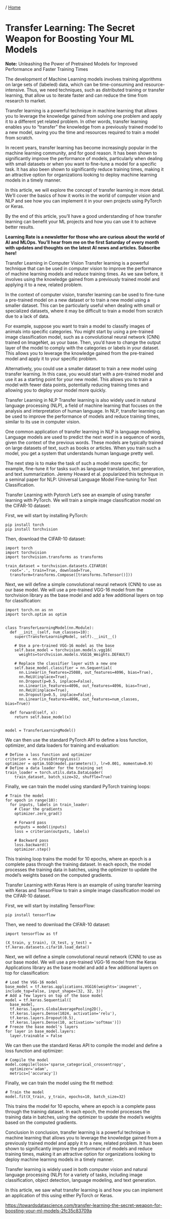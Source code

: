/ [Home](../index.md)

# Transfer Learning: The Secret Weapon for Boosting Your ML Models

**Note:** Unleashing the Power of Pretrained Models for Improved Performance and Faster Training Times

The development of Machine Learning models involves training algorithms on large sets of (labeled) data, which can be time-consuming and resource-intensive. Thus, we need techniques, such as distributed training or transfer learning, that allow us to iterate faster and can reduce the time from research to market.

Transfer learning is a powerful technique in machine learning that allows you to leverage the knowledge gained from solving one problem and apply it to a different yet related problem. In other words, transfer learning enables you to “transfer” the knowledge from a previously trained model to a new model, saving you the time and resources required to train a model from scratch.

In recent years, transfer learning has become increasingly popular in the machine learning community, and for good reason. It has been shown to significantly improve the performance of models, particularly when dealing with small datasets or when you want to fine-tune a model for a specific task. It has also been shown to significantly reduce training times, making it an attractive option for organizations looking to deploy machine learning models in a timely manner.

In this article, we will explore the concept of transfer learning in more detail. We’ll cover the basics of how it works in the world of computer vision and NLP and see how you can implement it in your own projects using PyTorch or Keras.

By the end of this article, you’ll have a good understanding of how transfer learning can benefit your ML projects and how you can use it to achieve better results.

**Learning Rate is a newsletter for those who are curious about the world of AI and MLOps. You’ll hear from me on the first Saturday of every month with updates and thoughts on the latest AI news and articles. Subscribe here!**

Transfer Learning in Computer Vision
Transfer learning is a powerful technique that can be used in computer vision to improve the performance of machine learning models and reduce training times. As we saw before, it involves using the knowledge gained from a previously trained model and applying it to a new, related problem.

In the context of computer vision, transfer learning can be used to fine-tune a pre-trained model on a new dataset or to train a new model using a smaller dataset. This can be particularly useful when dealing with small or specialized datasets, where it may be difficult to train a model from scratch due to a lack of data.

For example, suppose you want to train a model to classify images of animals into specific categories. You might start by using a pre-trained image classification model, such as a convolutional neural network (CNN) trained on ImageNet, as your base. Then, you’d have to change the output layer of the model to comply with the categories or labels in your dataset. This allows you to leverage the knowledge gained from the pre-trained model and apply it to your specific problem.

Alternatively, you could use a smaller dataset to train a new model using transfer learning. In this case, you would start with a pre-trained model and use it as a starting point for your new model. This allows you to train a model with fewer data points, potentially reducing training times and allowing you to deploy your model more quickly.

Transfer Learning in NLP
Transfer learning is also widely used in natural language processing (NLP), a field of machine learning that focuses on the analysis and interpretation of human language. In NLP, transfer learning can be used to improve the performance of models and reduce training times, similar to its use in computer vision.

One common application of transfer learning in NLP is language modeling. Language models are used to predict the next word in a sequence of words, given the context of the previous words. These models are typically trained on large datasets of text, such as books or articles. When you train such a model, you get a system that understands human language pretty well.

The next step is to make the task of such a model more specific; for example, fine-tune it for tasks such as language translation, text generation, and text summarization. Jeremy Howard et al. popularized this technique in a seminal paper for NLP: Universal Language Model Fine-tuning for Text Classification.

Transfer Learning with Pytorch
Let’s see an example of using transfer learning with PyTorch. We will train a simple image classification model on the CIFAR-10 dataset:

First, we will start by installing PyTorch:

```
pip install torch
pip install torchvision
```

Then, download the CIFAR-10 dataset:

```
import torch
import torchvision
import torchvision.transforms as transforms

train_dataset = torchvision.datasets.CIFAR10(
  root='.', train=True, download=True,
  transform=transforms.Compose([transforms.ToTensor()]))
```

Next, we will define a simple convolutional neural network (CNN) to use as our base model. We will use a pre-trained VGG-16 model from the torchvision library as the base model and add a few additional layers on top for classification:

```
import torch.nn as nn
import torch.optim as optim


class TransferLearningModel(nn.Module):
  def __init__(self, num_classes=10):
    super(TransferLearningModel, self).__init__()
 
    # Use a pre-trained VGG-16 model as the base
    self.base_model = torchvision.models.vgg16(
      weights=torchvision.models.VGG16_Weights.DEFAULT)
    
    # Replace the classifier layer with a new one
    self.base_model.classifier = nn.Sequential(
      nn.Linear(in_features=25088, out_features=4096, bias=True),
      nn.ReLU(inplace=True),
      nn.Dropout(p=0.5, inplace=False),
      nn.Linear(in_features=4096, out_features=4096, bias=True),
      nn.ReLU(inplace=True),
      nn.Dropout(p=0.5, inplace=False),
      nn.Linear(in_features=4096, out_features=num_classes, bias=True))
 
  def forward(self, x):
    return self.base_model(x)


model = TransferLearningModel()
```

We can then use the standard PyTorch API to define a loss function, optimizer, and data loaders for training and evaluation:

```
# Define a loss function and optimizer
criterion = nn.CrossEntropyLoss()
optimizer = optim.SGD(model.parameters(), lr=0.001, momentum=0.9)
# Define a data loader for the training set
train_loader = torch.utils.data.DataLoader(
    train_dataset, batch_size=32, shuffle=True)
```

Finally, we can train the model using standard PyTorch training loops:

```
# Train the model
for epoch in range(10):
  for inputs, labels in train_loader:
    # Clear the gradients
    optimizer.zero_grad()
    
    # Forward pass
    outputs = model(inputs)
    loss = criterion(outputs, labels)
    
    # Backward pass
    loss.backward()
    optimizer.step()
```

This training loop trains the model for 10 epochs, where an epoch is a complete pass through the training dataset. In each epoch, the model processes the training data in batches, using the optimizer to update the model’s weights based on the computed gradients.

Transfer Learning with Keras
Here is an example of using transfer learning with Keras and TensorFlow to train a simple image classification model on the CIFAR-10 dataset.

First, we will start by installing TensorFlow:
```
pip install tensorflow
```

Then, we need to download the CIFAR-10 dataset:
```
import tensorflow as tf

(X_train, y_train), (X_test, y_test) = tf.keras.datasets.cifar10.load_data()
```

Next, we will define a simple convolutional neural network (CNN) to use as our base model. We will use a pre-trained VGG-16 model from the Keras Applications library as the base model and add a few additional layers on top for classification:



```
# Load the VGG-16 model
base_model = tf.keras.applications.VGG16(weights='imagenet', include_top=False, input_shape=(32, 32, 3))
# Add a few layers on top of the base model
model = tf.keras.Sequential([
  base_model,
  tf.keras.layers.GlobalAveragePooling2D(),
  tf.keras.layers.Dense(1024, activation='relu'),
  tf.keras.layers.Dropout(0.5),
  tf.keras.layers.Dense(10, activation='softmax')])
# Freeze the base model's layers
for layer in base_model.layers:
  layer.trainable = False
```

We can then use the standard Keras API to compile the model and define a loss function and optimizer:

```
# Compile the model
model.compile(loss='sparse_categorical_crossentropy',
  optimizer='adam',
  metrics=['accuracy'])
```

Finally, we can train the model using the fit method:
```
# Train the model
model.fit(X_train, y_train, epochs=10, batch_size=32)
```

This trains the model for 10 epochs, where an epoch is a complete pass through the training dataset. In each epoch, the model processes the training data in batches, using the optimizer to update the model’s weights based on the computed gradients.


Conclusion
In conclusion, transfer learning is a powerful technique in machine learning that allows you to leverage the knowledge gained from a previously trained model and apply it to a new, related problem. It has been shown to significantly improve the performance of models and reduce training times, making it an attractive option for organizations looking to deploy machine learning models in a timely manner.

Transfer learning is widely used in both computer vision and natural language processing (NLP) for a variety of tasks, including image classification, object detection, language modeling, and text generation.

In this article, we saw what transfer learning is and how you can implement an application of this using either PyTorch or Keras.

https://towardsdatascience.com/transfer-learning-the-secret-weapon-for-boosting-your-ml-models-2fc35c83709a